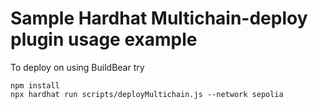 # Sample Hardhat Multichain-deploy plugin usage example



To deploy on using BuildBear try

```shell
npm install
npx hardhat run scripts/deployMultichain.js --network sepolia
```
